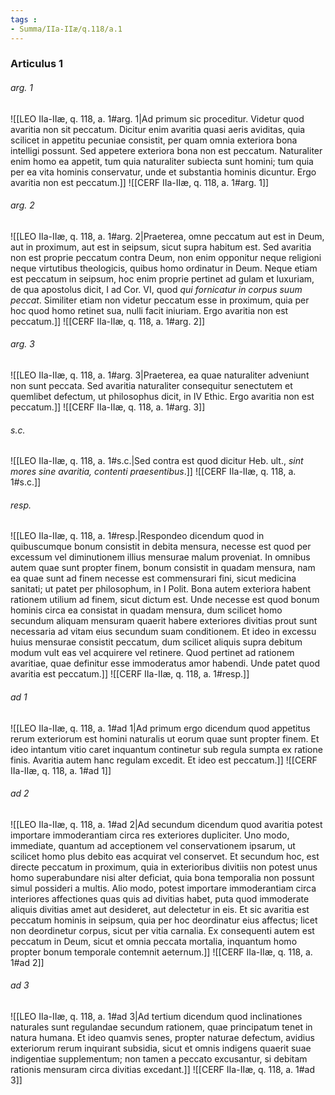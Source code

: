 ```yaml
---
tags : 
- Summa/IIa-IIæ/q.118/a.1
---
```


### Articulus 1

###### arg. 1
![[LEO IIa-IIæ, q. 118, a. 1#arg. 1|Ad primum sic proceditur. Videtur quod avaritia non sit peccatum. Dicitur enim avaritia quasi aeris aviditas, quia scilicet in appetitu pecuniae consistit, per quam omnia exteriora bona intelligi possunt. Sed appetere exteriora bona non est peccatum. Naturaliter enim homo ea appetit, tum quia naturaliter subiecta sunt homini; tum quia per ea vita hominis conservatur, unde et substantia hominis dicuntur. Ergo avaritia non est peccatum.]]
![[CERF IIa-IIæ, q. 118, a. 1#arg. 1]]

###### arg. 2
![[LEO IIa-IIæ, q. 118, a. 1#arg. 2|Praeterea, omne peccatum aut est in Deum, aut in proximum, aut est in seipsum, sicut supra habitum est. Sed avaritia non est proprie peccatum contra Deum, non enim opponitur neque religioni neque virtutibus theologicis, quibus homo ordinatur in Deum. Neque etiam est peccatum in seipsum, hoc enim proprie pertinet ad gulam et luxuriam, de qua apostolus dicit, I ad Cor. VI, quod *qui fornicatur in corpus suum peccat*. Similiter etiam non videtur peccatum esse in proximum, quia per hoc quod homo retinet sua, nulli facit iniuriam. Ergo avaritia non est peccatum.]]
![[CERF IIa-IIæ, q. 118, a. 1#arg. 2]]

###### arg. 3
![[LEO IIa-IIæ, q. 118, a. 1#arg. 3|Praeterea, ea quae naturaliter adveniunt non sunt peccata. Sed avaritia naturaliter consequitur senectutem et quemlibet defectum, ut philosophus dicit, in IV Ethic. Ergo avaritia non est peccatum.]]
![[CERF IIa-IIæ, q. 118, a. 1#arg. 3]]

###### s.c.
![[LEO IIa-IIæ, q. 118, a. 1#s.c.|Sed contra est quod dicitur Heb. ult., *sint mores sine avaritia, contenti praesentibus*.]]
![[CERF IIa-IIæ, q. 118, a. 1#s.c.]]

###### resp.
![[LEO IIa-IIæ, q. 118, a. 1#resp.|Respondeo dicendum quod in quibuscumque bonum consistit in debita mensura, necesse est quod per excessum vel diminutionem illius mensurae malum proveniat. In omnibus autem quae sunt propter finem, bonum consistit in quadam mensura, nam ea quae sunt ad finem necesse est commensurari fini, sicut medicina sanitati; ut patet per philosophum, in I Polit. Bona autem exteriora habent rationem utilium ad finem, sicut dictum est. Unde necesse est quod bonum hominis circa ea consistat in quadam mensura, dum scilicet homo secundum aliquam mensuram quaerit habere exteriores divitias prout sunt necessaria ad vitam eius secundum suam conditionem. Et ideo in excessu huius mensurae consistit peccatum, dum scilicet aliquis supra debitum modum vult eas vel acquirere vel retinere. Quod pertinet ad rationem avaritiae, quae definitur esse immoderatus amor habendi. Unde patet quod avaritia est peccatum.]]
![[CERF IIa-IIæ, q. 118, a. 1#resp.]]

###### ad 1
![[LEO IIa-IIæ, q. 118, a. 1#ad 1|Ad primum ergo dicendum quod appetitus rerum exteriorum est homini naturalis ut eorum quae sunt propter finem. Et ideo intantum vitio caret inquantum continetur sub regula sumpta ex ratione finis. Avaritia autem hanc regulam excedit. Et ideo est peccatum.]]
![[CERF IIa-IIæ, q. 118, a. 1#ad 1]]

###### ad 2
![[LEO IIa-IIæ, q. 118, a. 1#ad 2|Ad secundum dicendum quod avaritia potest importare immoderantiam circa res exteriores dupliciter. Uno modo, immediate, quantum ad acceptionem vel conservationem ipsarum, ut scilicet homo plus debito eas acquirat vel conservet. Et secundum hoc, est directe peccatum in proximum, quia in exterioribus divitiis non potest unus homo superabundare nisi alter deficiat, quia bona temporalia non possunt simul possideri a multis. Alio modo, potest importare immoderantiam circa interiores affectiones quas quis ad divitias habet, puta quod immoderate aliquis divitias amet aut desideret, aut delectetur in eis. Et sic avaritia est peccatum hominis in seipsum, quia per hoc deordinatur eius affectus; licet non deordinetur corpus, sicut per vitia carnalia. Ex consequenti autem est peccatum in Deum, sicut et omnia peccata mortalia, inquantum homo propter bonum temporale contemnit aeternum.]]
![[CERF IIa-IIæ, q. 118, a. 1#ad 2]]

###### ad 3
![[LEO IIa-IIæ, q. 118, a. 1#ad 3|Ad tertium dicendum quod inclinationes naturales sunt regulandae secundum rationem, quae principatum tenet in natura humana. Et ideo quamvis senes, propter naturae defectum, avidius exteriorum rerum inquirant subsidia, sicut et omnis indigens quaerit suae indigentiae supplementum; non tamen a peccato excusantur, si debitam rationis mensuram circa divitias excedant.]]
![[CERF IIa-IIæ, q. 118, a. 1#ad 3]]

